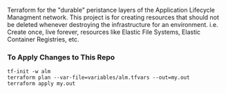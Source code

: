 Terraform for the "durable" peristance layers of the Application Lifecycle Managment network.
This project is for creating resources that should not be deleted whenever destroying the infrastructure for an environment.
i.e. Create once, live forever, resources like Elastic File Systems, Elastic Container Registries, etc.

### To Apply Changes to This Repo
```
tf-init -w alm
terraform plan --var-file=variables/alm.tfvars --out=my.out
terraform apply my.out
```
